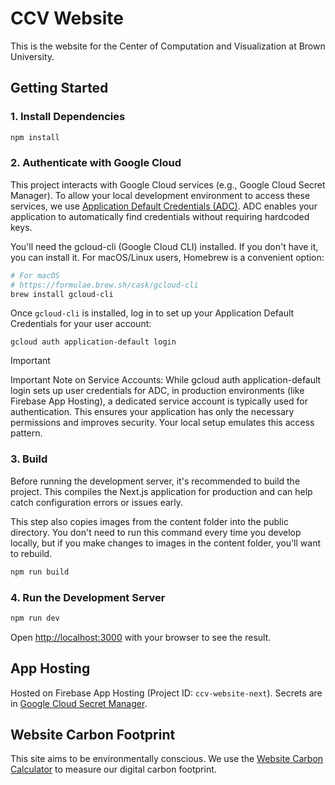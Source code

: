 # CCV Website

This is the website for the Center of Computation and Visualization at Brown University.

## Getting Started

### 1. Install Dependencies
```bash
npm install
```

### 2. Authenticate with Google Cloud
This project interacts with Google Cloud services (e.g., Google Cloud Secret Manager). To allow your local development environment to access these services, we use [Application Default Credentials (ADC)](https://cloud.google.com/docs/authentication/application-default-credentials). ADC enables your application to automatically find credentials without requiring hardcoded keys.

You'll need the gcloud-cli (Google Cloud CLI) installed. If you don't have it, you can install it. For macOS/Linux users, Homebrew is a convenient option:
```bash
# For macOS
# https://formulae.brew.sh/cask/gcloud-cli
brew install gcloud-cli
```

Once `gcloud-cli` is installed, log in to set up your Application Default Credentials for your user account:
```
gcloud auth application-default login
```

> [!IMPORTANT] 
> Important Note on Service Accounts: While gcloud auth application-default login sets up user credentials for ADC, in production environments (like Firebase App Hosting), a dedicated service account is typically used for authentication. This ensures your application has only the necessary permissions and improves security. Your local setup emulates this access pattern.

### 3. Build
Before running the development server, it's recommended to build the project. This compiles the Next.js application for production and can help catch configuration errors or issues early.

This step also copies images from the content folder into the public directory. You don't need to run this command every time you develop locally, but if you make changes to images in the content folder, you'll want to rebuild.

```bash
npm run build
```

### 4. Run the Development Server
```bash
npm run dev
```

Open [http://localhost:3000](http://localhost:3000) with your browser to see the result.

## App Hosting

Hosted on Firebase App Hosting (Project ID: `ccv-website-next`). Secrets are in [Google Cloud Secret Manager](https://console.cloud.google.com/security/secret-manager).

## Website Carbon Footprint
This site aims to be environmentally conscious. We use the [Website Carbon Calculator](https://www.websitecarbon.com/) to measure our digital carbon footprint.